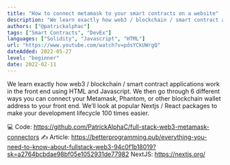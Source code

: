 ```yaml
---
title: "How to connect metamask to your smart contracts on a website"
description: "We learn exactly how web3 / blockchain / smart contract applications work in the front end using HTML and Javascript. We then go through 6 different ways you can connect your Metamask, Phantom, or other blockchain wallet address to your front end. We’ll look at popular Nextjs / React packages to make your development lifecycle 100 times easier. "
authors: ["@patrickalphac"]
tags: ["Smart Contracts", "DevEx"]
languages: ["Solidity", "Javascript", "HTML"]
url: "https://www.youtube.com/watch?v=pdsYCkUWrgQ"
dateAdded: 2022-05-27
level: "beginner"
date: 2022-02-11
---
```


We learn exactly how web3 / blockchain / smart contract applications work in the front end using HTML and Javascript. We then go through 6 different ways you can connect your Metamask, Phantom, or other blockchain wallet address to your front end. We’ll look at popular Nextjs / React packages to make your development lifecycle 100 times easier.

💻 Code: https://github.com/PatrickAlphaC/full-stack-web3-metamask-connectors
✍️ Article: https://betterprogramming.pub/everything-you-need-to-know-about-fullstack-web3-94c0f1b18019?sk=a2764bcbdae98bf05e1052931de77982
NextJS: https://nextjs.org/
